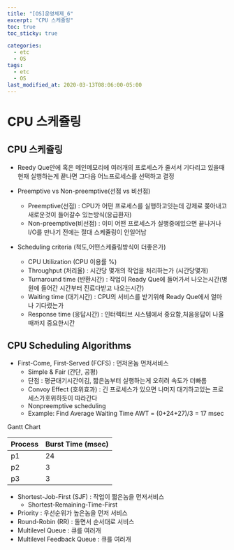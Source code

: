 ```yaml
---
title: "[OS]운영체제_6"
excerpt: "CPU 스케쥴링"
toc: true
toc_sticky: true

categories:
  - etc
  - OS
tags:
  - etc
  - OS
last_modified_at: 2020-03-13T08:06:00-05:00
---
```


# CPU 스케쥴링

## CPU 스케쥴링
- Reedy Que안에 혹은 메인메모리에 여러개의 프로세스가 줄서서 기다리고 있을때 현재 실행하는게 끝나면 그다음 어느프로세스를 선택하고 결정

+ Preemptive vs Non-preemptive(선점 vs 비선점)
  - Preemptive(선점) : CPU가 어떤 프로세스를 실행하고잇는데 강제로 쫒아내고 새로운것이 들어갈수 있는방식(응급환자)
  - Non-preemptive(비선점) : 이미 어떤 프로세스가 실행중에있으면 끝나거나 I/O를 만나기 전에는 절대 스케쥴링이 안일어남

+ Scheduling criteria (척도,어떤스케쥴링방식이 더좋은가)
  - CPU Utilization (CPU 이용률 %) 
  - Throughput (처리율) : 시간당 몇개의 작업을 처리하는가 (시간당몇개)
  - Turnaround time (반환시간) : 작업이 Ready Que에 들어가서 나오는시간(병원에 들어간 시간부터 진료다받고 나오는시간) 
  - Waiting time (대기시간) : CPU의 서비스를 받기위해  Ready Que에서 얼마나 기다렸는가
  - Response time (응답시간) : 인터렉티브 시스템에서 중요함,처음응답이 나올때까지 중요한시간

## CPU Scheduling Algorithms
+ First-Come, First-Served (FCFS) : 먼저온놈 먼저서비스
  - Simple & Fair (간단, 공평)
  - 단점 : 평균대기시간이김, 짧은놈부터 실행하는게 오히려 속도가 더빠름    
  - Convoy Effect (호위효과) : 긴 프로세스가 있으면 나머지 대기하고있는 프로세스가호위하듯이 따라간다
  - Nonpreemptive scheduling
  - Example: Find Average Waiting Time
      AWT = (0+24+27)/3 = 17 msec

Gantt Chart 

|Process|Burst Time (msec)|
|----|-----|        
|p1|24|
|p2|3|
|p3|3|


+ Shortest-Job-First (SJF) : 작업이 짧은놈을 먼저서비스
  - Shortest-Remaining-Time-First
+ Priority : 우선순위가 높은놈을 먼저 서비스
+ Round-Robin (RR) : 돌면서 순서대로 서비스
+ Multilevel Queue : 큐를 여러개
+ Multilevel Feedback Queue : 큐를 여러개
